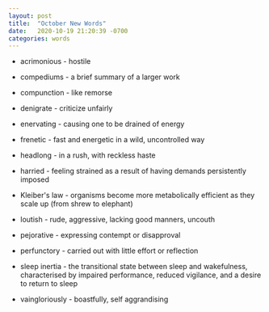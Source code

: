 ```yaml
---
layout: post
title:  "October New Words"
date:   2020-10-19 21:20:39 -0700
categories: words
---
```


- acrimonious - hostile

- compediums - a brief summary of a larger work

- compunction - like remorse

- denigrate - criticize unfairly

- enervating - causing one to be drained of energy

- frenetic - fast and energetic in a wild, uncontrolled way

- headlong - in a rush, with reckless haste

- harried - feeling strained as a result of having demands persistently imposed

- Kleiber's law - organisms become more metabolically efficient as they scale up (from shrew to elephant)

- loutish - rude, aggressive, lacking good manners, uncouth

- pejorative - expressing contempt or disapproval

- perfunctory - carried out with little effort or reflection

- sleep inertia - the transitional state between sleep and wakefulness, characterised by impaired performance, reduced vigilance, and a desire to return to sleep

- vaingloriously - boastfully, self aggrandising